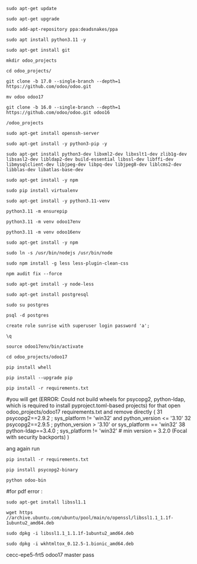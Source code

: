 ```
sudo apt-get update
```
```
sudo apt-get upgrade
```
```
sudo add-apt-repository ppa:deadsnakes/ppa
```
```
sudo apt install python3.11 -y
```
```
sudo apt-get install git
```
```
mkdir odoo_projects
```
```
cd odoo_projects/
```
```
git clone -b 17.0 --single-branch --depth=1 https://github.com/odoo/odoo.git
```
```
mv odoo odoo17
```
```
git clone -b 16.0 --single-branch --depth=1 https://github.com/odoo/odoo.git odoo16
```




```
/odoo_projects
```
```
sudo apt-get install openssh-server
```
```
sudo apt-get install -y python3-pip -y
```
```
sudo apt-get install python3-dev libxml2-dev libxslt1-dev zlib1g-dev libsasl2-dev libldap2-dev build-essential libssl-dev libffi-dev libmysqlclient-dev libjpeg-dev libpq-dev libjpeg8-dev liblcms2-dev libblas-dev libatlas-base-dev
```
```
sudo apt-get install -y npm
```
```
sudo pip install virtualenv
```
```
sudo apt-get install -y python3.11-venv
```
```
python3.11 -m ensurepip
```
```
python3.11 -m venv odoo17env
```
```
python3.11 -m venv odoo16env
```
```
sudo apt-get install -y npm
```
```
sudo ln -s /usr/bin/nodejs /usr/bin/node
```
```
sudo npm install -g less less-plugin-clean-css
```
```
npm audit fix --force
```
```
sudo apt-get install -y node-less
```
```
sudo apt-get install postgresql
```
```
sudo su postgres
```
```
psql -d postgres
```
```
create role sunrise with superuser login password 'a';
```
```
\q
```
```
source odoo17env/bin/activate
```
```
cd odoo_projects/odoo17
```
```
pip install whell
```
```
pip install --upgrade pip
```
```
pip install -r requirements.txt
```

#you will get (ERROR: Could not build wheels for psycopg2, python-ldap, which is required to install pyproject.toml-based projects)
for that open odoo_projects/odoo17 requirements.txt and remove directly (
31 psycopg2==2.9.2 ; sys_platform != 'win32' and python_version <= '3.10'
32 psycopg2==2.9.5 ; python_version > '3.10' or sys_platform == 'win32'
38 python-ldap==3.4.0 ; sys_platform != 'win32'  # min version = 3.2.0 (Focal with security backports)
)

ang again run 
```
pip install -r requirements.txt
```
```
pip install psycopg2-binary
```
```
python odoo-bin
```

#for pdf error :
```
sudo apt-get install libssl1.1
```
```
wget https //archive.ubuntu.com/ubuntu/pool/main/o/openssl/libssl1.1_1.1f-1ubuntu2_amd64.deb
```
```
sudo dpkg -i libssl1.1_1.1.1f-1ubuntu2_amd64.deb
```
```
sudo dpkg -i wkhtmltox_0.12.5-1.bionic_amd64.deb
```


cecc-epe5-frt5 odoo17 master pass
